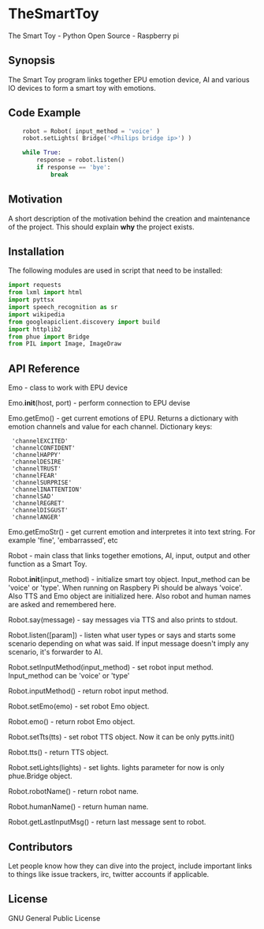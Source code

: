 # TheSmartToy
The Smart Toy - Python Open Source - Raspberry pi

## Synopsis

The Smart Toy program links together EPU emotion device, AI and various IO devices to form a smart toy with emotions.

## Code Example

```python
    robot = Robot( input_method = 'voice' )
    robot.setLights( Bridge('<Philips bridge ip>') )

    while True:
        response = robot.listen()
        if response == 'bye':
            break
```

## Motivation

A short description of the motivation behind the creation and maintenance of the project. This should explain **why** the project exists.

## Installation

The following modules are used in script that need to be installed:
```python
import requests
from lxml import html
import pyttsx
import speech_recognition as sr
import wikipedia
from googleapiclient.discovery import build
import httplib2
from phue import Bridge
from PIL import Image, ImageDraw
```

## API Reference

Emo - class to work with EPU device

Emo.__init__(host, port) - perform connection to EPU devise

Emo.getEmo() - get current emotions of EPU. Returns a dictionary with emotion channels and value for each channel. Dictionary keys:

     'channelEXCITED'
     'channelCONFIDENT'
     'channelHAPPY' 
     'channelDESIRE'
     'channelTRUST' 
     'channelFEAR'  
     'channelSURPRISE'
     'channelINATTENTION'
     'channelSAD'     
     'channelREGRET'  
     'channelDISGUST' 
     'channelANGER'   

Emo.getEmoStr() - get current emotion and interpretes it into text string. For example 'fine', 'embarrassed', etc 

Robot - main class that links together emotions, AI, input, output and other function as a Smart Toy.

Robot.__init__(input_method) - initialize smart toy object. 
Input_method can be 'voice' or 'type'. When running on Raspbery Pi should be always 'voice'.
Also TTS and Emo object are initialized here.
Also robot and human names are asked and remembered here.

Robot.say(message) - say messages via TTS and also prints to stdout.

Robot.listen([param]) - listen what user types or says and starts some scenario depending on what was said.
If input message doesn't imply any scenario, it's forwarder to AI.

Robot.setInputMethod(input_method) - set robot input method. Input_method can be 'voice' or 'type'

Robot.inputMethod() - return robot input method.

Robot.setEmo(emo) - set robot Emo object.

Robot.emo() - return robot Emo object.

Robot.setTts(tts) - set robot TTS object. Now it can be only pytts.init()

Robot.tts() - return TTS object.

Robot.setLights(lights) - set lights. lights parameter for now is only phue.Bridge object.

Robot.robotName() - return robot name.

Robot.humanName() - return human name.

Robot.getLastInputMsg() - return last message sent to robot.

## Contributors

Let people know how they can dive into the project, include important links to things like issue trackers, irc, twitter accounts if applicable.

## License

GNU General Public License
